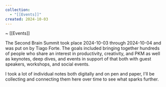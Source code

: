 ```yaml
---
collection:
  - "[[Events]]"
created: 2024-10-03
---
```

~ [[Events]] 

The Second Brain Summit took place 2024-10-03 through 2024-10-04 and was put on by Tiago Forte. The goals included bringing together hundreds of people who share an interest in productivity, creativity, and PKM as well as keynotes, deep dives, and events in support of that both with guest speakers, workshops, and social events.

I took a lot of individual notes both digitally and on pen and paper, I'll be collecting and connecting them here over time to see what sparks further.